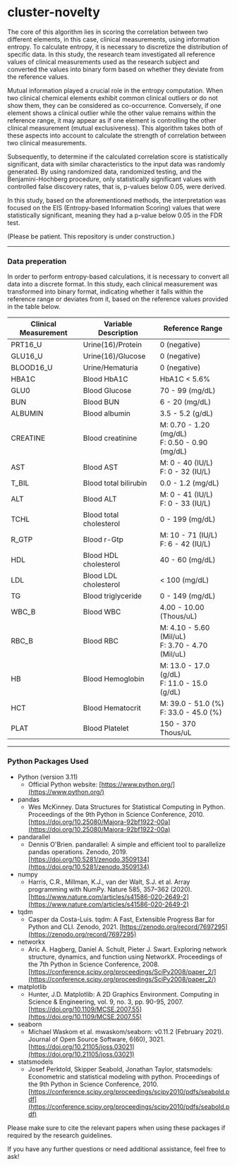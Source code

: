 # cluster-novelty
The core of this algorithm lies in scoring the correlation between two different elements, in this case, clinical measurements, 
using information entropy. To calculate entropy, it is necessary to discretize the distribution of specific data. In this study, 
the research team investigated all reference values of clinical measurements used as the research subject and converted the values 
into binary form based on whether they deviate from the reference values.

Mutual information played a crucial role in the entropy computation. When two clinical chemical elements exhibit common clinical 
outliers or do not show them, they can be considered as co-occurrence. Conversely, if one element shows a clinical outlier while the other value 
remains within the reference range, it may appear as if one element is controlling the other clinical measurement (mutual exclusiveness). 
This algorithm takes both of these aspects into account to calculate the strength of correlation between two clinical measurements.

Subsequently, to determine if the calculated correlation score is statistically significant, data with similar characteristics 
to the input data was randomly generated. By using randomized data, randomized testing, and the Benjamini-Hochberg procedure, 
only statistically significant values with controlled false discovery rates, that is, p-values below 0.05, were derived.

In this study, based on the aforementioned methods, the interpretation was focused on the EIS (Entropy-based Information Scoring) values 
that were statistically significant, meaning they had a p-value below 0.05 in the FDR test.

(Please be patient. This repository is under construction.)

---
### Data preperation
In order to perform entropy-based calculations, it is necessary to convert all data into a discrete format. In this study, each clinical measurement 
was transformed into binary format, indicating whether it falls within the reference range or deviates from it, based on the reference values provided in the table below.

| Clinical Measurement | Variable Description | Reference Range |
| -------------------- | -------------------- | --------------- |
| PRT16_U | Urine(16)/Protein | 0 (negative) |
| GLU16_U | Urine(16)/Glucose | 0 (negative) |
| BLOOD16_U | Urine/Hematuria | 0 (negative) |
| HBA1C | Blood HbA1C | HbA1C < 5.6% |
| GLU0 | Blood Glucose | 70 - 99 (mg/dL) |
| BUN | Blood BUN | 6 - 20 (mg/dL) |
| ALBUMIN | Blood albumin | 3.5 - 5.2 (g/dL) |
| CREATINE | Blood creatinine | M: 0.70 - 1.20 (mg/dL)<br>F: 0.50 - 0.90 (mg/dL) |
| AST | Blood AST | M: 0 - 40 (IU/L)<br>F: 0 - 32 (IU/L) |
| T_BIL | Blood total bilirubin | 0.0 - 1.2 (mg/dL) |
| ALT | Blood ALT | M: 0 - 41 (IU/L)<br>F: 0 - 33 (IU/L) |
| TCHL | Blood total cholesterol | 0 - 199 (mg/dL) |
| R_GTP | Blood r-Gtp | M: 10 - 71 (IU/L)<br>F: 6 - 42 (IU/L) |
| HDL | Blood HDL cholesterol | 40 - 60 (mg/dL) |
| LDL | Blood LDL cholesterol | < 100 (mg/dL) |
| TG | Blood triglyceride | 0 - 149 (mg/dL) |
| WBC_B | Blood WBC | 4.00 - 10.00 (Thous/uL) |
| RBC_B | Blood RBC | M: 4.10 - 5.60 (Mil/uL)<br>F: 3.70 - 4.70 (Mil/uL) |
| HB | Blood Hemoglobin | M: 13.0 - 17.0 (g/dL)<br>F: 11.0 - 15.0 (g/dL) |
| HCT | Blood Hematocrit | M: 39.0 - 51.0 (%)<br>F: 33.0 - 45.0 (%) |
| PLAT | Blood Platelet | 150 - 370 Thous/uL |



---
### Python Packages Used

- Python (version 3.11)
    - Official Python website: [https://www.python.org/](https://www.python.org/)
- pandas
    - Wes McKinney. Data Structures for Statistical Computing in Python. Proceedings of the 9th Python in Science Conference, 2010. [https://doi.org/10.25080/Majora-92bf1922-00a](https://doi.org/10.25080/Majora-92bf1922-00a)
- pandarallel
    - Dennis O'Brien. pandarallel: A simple and efficient tool to parallelize pandas operations. Zenodo, 2019. [https://doi.org/10.5281/zenodo.3509134](https://doi.org/10.5281/zenodo.3509134)
- numpy
    - Harris, C.R., Millman, K.J., van der Walt, S.J. et al. Array programming with NumPy. Nature 585, 357–362 (2020). [https://www.nature.com/articles/s41586-020-2649-2](https://www.nature.com/articles/s41586-020-2649-2)
- tqdm
    - Casper da Costa-Luis. tqdm: A Fast, Extensible Progress Bar for Python and CLI. Zenodo, 2021. [https://zenodo.org/record/7697295](https://zenodo.org/record/7697295)
- networkx
    - Aric A. Hagberg, Daniel A. Schult, Pieter J. Swart. Exploring network structure, dynamics, and function using NetworkX. Proceedings of the 7th Python in Science Conference, 2008. [https://conference.scipy.org/proceedings/SciPy2008/paper_2/](https://conference.scipy.org/proceedings/SciPy2008/paper_2/)
- matplotlib
    - Hunter, J.D. Matplotlib: A 2D Graphics Environment. Computing in Science & Engineering, vol. 9, no. 3, pp. 90-95, 2007. [https://doi.org/10.1109/MCSE.2007.55](https://doi.org/10.1109/MCSE.2007.55)
- seaborn
    - Michael Waskom et al. mwaskom/seaborn: v0.11.2 (February 2021). Journal of Open Source Software, 6(60), 3021. [https://doi.org/10.21105/joss.03021](https://doi.org/10.21105/joss.03021)
- statsmodels
    - Josef Perktold, Skipper Seabold, Jonathan Taylor, statsmodels: Econometric and statistical modeling with python. Proceedings of the 9th Python in Science Conference, 2010. [https://conference.scipy.org/proceedings/scipy2010/pdfs/seabold.pdf](https://conference.scipy.org/proceedings/scipy2010/pdfs/seabold.pdf)

Please make sure to cite the relevant papers when using these packages if required by the research guidelines.

If you have any further questions or need additional assistance, feel free to ask!



